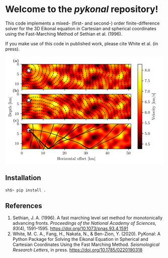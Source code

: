 # Welcome to the *pykonal* repository!

This code implements a mixed- (first- and second-) order finite-difference solver for the 3D Eikonal equation in Cartesian and spherical coordinates using the Fast-Marching Method of Sethian et al. (1996).  
    
If you make use of this code in published work, please cite White et al. (in press).

![Reflections](figures/reflection.png)

## Installation
```bash
sh$> pip install .
```




## References
1. Sethian, J. A. (1996). A fast marching level set method for monotonically advancing fronts. *Proceedings of the National Academy of Sciences, 93*(4), 1591–1595. https://doi.org/10.1073/pnas.93.4.1591
2. White, M. C. A., Fang, H., Nakata, N., & Ben-Zion, Y. (2020). PyKonal: A Python Package for Solving the Eikonal Equation in Spherical and Cartesian Coordinates Using the Fast Marching Method. *Seismological Research Letters*, in press. https://doi.org/10.1785/0220190318
